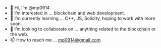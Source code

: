- 👋 Hi, I’m @mp0914
- 👀 I’m interested in ... blockchain and web development.
- 🌱 I’m currently learning ... C++, JS, Solidity, hoping to work with more soon.
- 💞️ I’m looking to collaborate on ... anything related to the blockchain or the web.
- 📫 How to reach me ... mp0914@gmail.com

